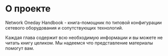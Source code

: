 # О проекте

Network Oneday Handbook - книга-помощник по типовой конфигурации сетевого оборудования и сопутствующих технологий. 

Каждая глава содержит всю необходимую информации и вы можете не читать книгу целиком. Мы надеемся что представление материалы помогут вам.
